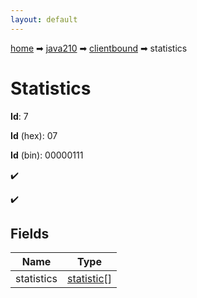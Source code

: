 ```yaml
---
layout: default
---
```


[home](/) ➡ [java210](/protocol/java210) ➡ [clientbound](/protocol/java210/clientbound) ➡ statistics

# Statistics

**Id**: 7

**Id** (hex): 07

**Id** (bin): 00000111

✔️

✔️

## Fields

Name | Type
---|---
statistics | [statistic](/protocol/java210/types/statistic)[]

